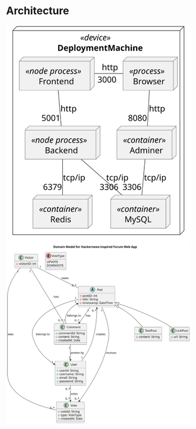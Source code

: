 # Architecture

![Deployment Diagram](svg/architecture.svg)
![Domain Model Diagram](svg/domain-model.svg)